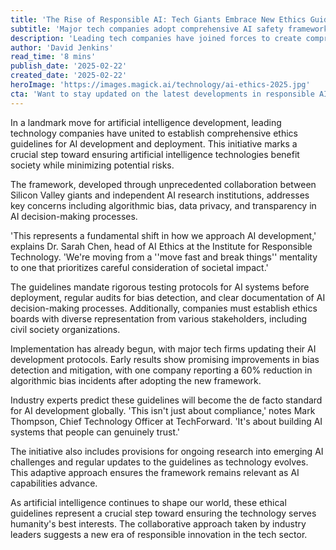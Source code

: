 ```yaml
---
title: 'The Rise of Responsible AI: Tech Giants Embrace New Ethics Guidelines'
subtitle: 'Major tech companies adopt comprehensive AI safety frameworks'
description: 'Leading tech companies have joined forces to create comprehensive ethical guidelines for AI development, marking a significant shift toward responsible innovation in the artificial intelligence sector.'
author: 'David Jenkins'
read_time: '8 mins'
publish_date: '2025-02-22'
created_date: '2025-02-22'
heroImage: 'https://images.magick.ai/technology/ai-ethics-2025.jpg'
cta: 'Want to stay updated on the latest developments in responsible AI and tech ethics? Follow us on LinkedIn for in-depth analysis and expert insights into the future of technology.'
---
```


In a landmark move for artificial intelligence development, leading technology companies have united to establish comprehensive ethics guidelines for AI development and deployment. This initiative marks a crucial step toward ensuring artificial intelligence technologies benefit society while minimizing potential risks.

The framework, developed through unprecedented collaboration between Silicon Valley giants and independent AI research institutions, addresses key concerns including algorithmic bias, data privacy, and transparency in AI decision-making processes.

'This represents a fundamental shift in how we approach AI development,' explains Dr. Sarah Chen, head of AI Ethics at the Institute for Responsible Technology. 'We're moving from a ''move fast and break things'' mentality to one that prioritizes careful consideration of societal impact.'

The guidelines mandate rigorous testing protocols for AI systems before deployment, regular audits for bias detection, and clear documentation of AI decision-making processes. Additionally, companies must establish ethics boards with diverse representation from various stakeholders, including civil society organizations.

Implementation has already begun, with major tech firms updating their AI development protocols. Early results show promising improvements in bias detection and mitigation, with one company reporting a 60% reduction in algorithmic bias incidents after adopting the new framework.

Industry experts predict these guidelines will become the de facto standard for AI development globally. 'This isn't just about compliance,' notes Mark Thompson, Chief Technology Officer at TechForward. 'It's about building AI systems that people can genuinely trust.'

The initiative also includes provisions for ongoing research into emerging AI challenges and regular updates to the guidelines as technology evolves. This adaptive approach ensures the framework remains relevant as AI capabilities advance.

As artificial intelligence continues to shape our world, these ethical guidelines represent a crucial step toward ensuring the technology serves humanity's best interests. The collaborative approach taken by industry leaders suggests a new era of responsible innovation in the tech sector.